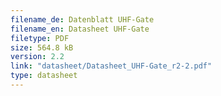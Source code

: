```yaml
---
filename_de: Datenblatt UHF-Gate
filename_en: Datasheet UHF-Gate
filetype: PDF
size: 564.8 kB
version: 2.2
link: "datasheet/Datasheet_UHF-Gate_r2-2.pdf"
type: datasheet
---
```

